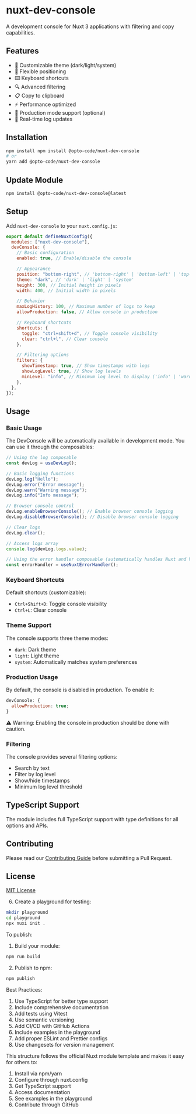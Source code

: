 # nuxt-dev-console

A development console for Nuxt 3 applications with filtering and copy capabilities.

## Features

- 🎨 Customizable theme (dark/light/system)
- 📍 Flexible positioning
- ⌨️ Keyboard shortcuts
- 🔍 Advanced filtering
- 📋 Copy to clipboard
- ⚡ Performance optimized
- 🎯 Production mode support (optional)
- 🔄 Real-time log updates

## Installation

```bash
npm install npm install @opto-code/nuxt-dev-console
# or
yarn add @opto-code/nuxt-dev-console
```

## Update Module
```bash
npm install @opto-code/nuxt-dev-console@latest
```

## Setup

Add `nuxt-dev-console` to your `nuxt.config.js`:

```js
export default defineNuxtConfig({
  modules: ["nuxt-dev-console"],
  devConsole: {
    // Basic configuration
    enabled: true, // Enable/disable the console

    // Appearance
    position: "bottom-right", // 'bottom-right' | 'bottom-left' | 'top-right' | 'top-left'
    theme: "dark", // 'dark' | 'light' | 'system'
    height: 300, // Initial height in pixels
    width: 400, // Initial width in pixels

    // Behavior
    maxLogHistory: 100, // Maximum number of logs to keep
    allowProduction: false, // Allow console in production

    // Keyboard shortcuts
    shortcuts: {
      toggle: "ctrl+shift+d", // Toggle console visibility
      clear: "ctrl+l", // Clear console
    },

    // Filtering options
    filters: {
      showTimestamp: true, // Show timestamps with logs
      showLogLevel: true, // Show log levels
      minLevel: "info", // Minimum log level to display ('info' | 'warn' | 'error')
    },
  },
});
```

## Usage

### Basic Usage

The DevConsole will be automatically available in development mode. You can use it through the composables:

```js
// Using the log composable
const devLog = useDevLog();

// Basic logging functions
devLog.log("Hello");
devLog.error("Error message");
devLog.warn("Warning message");
devLog.info("Info message");

// Browser console control
devLog.enableBrowserConsole(); // Enable browser console logging
devLog.disableBrowserConsole(); // Disable browser console logging

// Clear logs
devLog.clear();

// Access logs array
console.log(devLog.logs.value);

// Using the error handler composable (automatically handles Nuxt and Vue errors)
const errorHandler = useNuxtErrorHandler();
```

### Keyboard Shortcuts

Default shortcuts (customizable):

- `Ctrl+Shift+D`: Toggle console visibility
- `Ctrl+L`: Clear console

### Theme Support

The console supports three theme modes:

- `dark`: Dark theme
- `light`: Light theme
- `system`: Automatically matches system preferences

### Production Usage

By default, the console is disabled in production. To enable it:

```js
devConsole: {
  allowProduction: true;
}
```

⚠️ Warning: Enabling the console in production should be done with caution.

### Filtering

The console provides several filtering options:

- Search by text
- Filter by log level
- Show/hide timestamps
- Minimum log level threshold

## TypeScript Support

The module includes full TypeScript support with type definitions for all options and APIs.

## Contributing

Please read our [Contributing Guide](./CONTRIBUTING.md) before submitting a Pull Request.

## License

[MIT License](./LICENSE)

6. Create a playground for testing:

```bash
mkdir playground
cd playground
npx nuxi init .
```

To publish:

1. Build your module:

```bash
npm run build
```

2. Publish to npm:

```bash
npm publish
```

Best Practices:

1. Use TypeScript for better type support
2. Include comprehensive documentation
3. Add tests using Vitest
4. Use semantic versioning
5. Add CI/CD with GitHub Actions
6. Include examples in the playground
7. Add proper ESLint and Prettier configs
8. Use changesets for version management

This structure follows the official Nuxt module template and makes it easy for others to:

1. Install via npm/yarn
2. Configure through nuxt.config
3. Get TypeScript support
4. Access documentation
5. See examples in the playground
6. Contribute through GitHub
